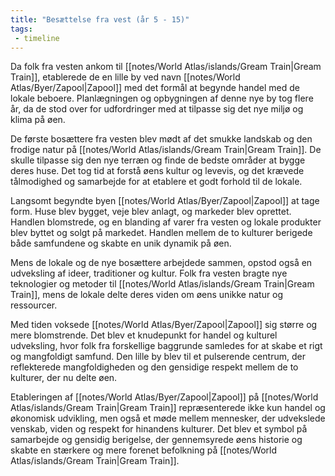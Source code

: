 ```yaml
---
title: "Besættelse fra vest (år 5 - 15)"
tags:
 - timeline
---
```

Da folk fra vesten ankom til [[notes/World Atlas/islands/Gream Train|Gream Train]], etablerede de en lille by ved navn [[notes/World Atlas/Byer/Zapool|Zapool]] med det formål at begynde handel med de lokale beboere. Planlægningen og opbygningen af denne nye by tog flere år, da de stod over for udfordringer med at tilpasse sig det nye miljø og klima på øen.

De første bosættere fra vesten blev mødt af det smukke landskab og den frodige natur på [[notes/World Atlas/islands/Gream Train|Gream Train]]. De skulle tilpasse sig den nye terræn og finde de bedste områder at bygge deres huse. Det tog tid at forstå øens kultur og levevis, og det krævede tålmodighed og samarbejde for at etablere et godt forhold til de lokale.

Langsomt begyndte byen [[notes/World Atlas/Byer/Zapool|Zapool]] at tage form. Huse blev bygget, veje blev anlagt, og markeder blev oprettet. Handlen blomstrede, og en blanding af varer fra vesten og lokale produkter blev byttet og solgt på markedet. Handlen mellem de to kulturer berigede både samfundene og skabte en unik dynamik på øen.

Mens de lokale og de nye bosættere arbejdede sammen, opstod også en udveksling af ideer, traditioner og kultur. Folk fra vesten bragte nye teknologier og metoder til [[notes/World Atlas/islands/Gream Train|Gream Train]], mens de lokale delte deres viden om øens unikke natur og ressourcer.

Med tiden voksede [[notes/World Atlas/Byer/Zapool|Zapool]] sig større og mere blomstrende. Det blev et knudepunkt for handel og kulturel udveksling, hvor folk fra forskellige baggrunde samledes for at skabe et rigt og mangfoldigt samfund. Den lille by blev til et pulserende centrum, der reflekterede mangfoldigheden og den gensidige respekt mellem de to kulturer, der nu delte øen.

Etableringen af [[notes/World Atlas/Byer/Zapool|Zapool]] på [[notes/World Atlas/islands/Gream Train|Gream Train]] repræsenterede ikke kun handel og økonomisk udvikling, men også et møde mellem mennesker, der udvekslede venskab, viden og respekt for hinandens kulturer. Det blev et symbol på samarbejde og gensidig berigelse, der gennemsyrede øens historie og skabte en stærkere og mere forenet befolkning på [[notes/World Atlas/islands/Gream Train|Gream Train]].
